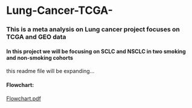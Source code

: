 # Lung-Cancer-TCGA-
### This is a meta analysis on Lung cancer project focuses on TCGA and GEO data
#### In this project we will be focusing on SCLC and NSCLC in two smoking and non-smoking cohorts
this readme file will be expanding...
#### Flowchart:
[Flowchart.pdf](https://github.com/Arshammik/Lung-Cancer-TCGA-/files/9590555/Flowchart.pdf)
